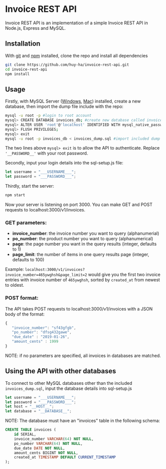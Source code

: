 # Invoice REST API
Invoice REST API is an implementation of a simple Invoice REST API in Node.js, Express and MySQL.

## Installation
With [git](https://git-scm.com/downloads) and [npm](https://www.npmjs.com/get-npm) installed, clone the repo and install all dependencies
```bash
git clone https://github.com/huy-ha/invoice-rest-api.git
cd invoice-rest-api
npm install
```
## Usage
Firstly, with MySQL Server ([Windows](https://dev.mysql.com/downloads/installer/), [Mac](https://dev.mysql.com/doc/refman/5.7/en/osx-installation-pkg.html)) installed, create a new database, then import the dump file include with the repo:
``` bash
mysql -u root -p #login to root account
mysql> CREATE DATABASE invoices_db; #create new database called invoice_db
mysql> ALTER USER 'root'@'localhost' IDENTIFIED WITH mysql_native_password BY '__PASSWORD__';
mysql> FLUSH PRIVILEGES;
mysql> exit
mysql -u root -p invoices_db < invoices_dump.sql #import included dump file into new database
```
The two lines above `mysql> exit` is to allow the API to authenticate. Replace ```'__PASSWORD__'``` with your root password.

Secondly, input your login details into the sql-setup.js file:
```js
let username = "___USERNAME___";
let password = "___PASSWORD___";
```

Thirdly, start the server:
```bash
npm start
```
Now your server is listening on port 3000. You can make GET and POST requests to localhost:3000/v1/invoices.

### GET parameters:
 - **invoice_number**: the invoice number you want to query (alphanumerial)
 - **po_number**: the product number you want to query (alphanumerical)
 - **page**: the page number you want in the query results (integer, defaults to 1)
 - **page_limit**: the number of items in one query results page (integer, defaults to 100)

Example: ```localhost:3000/v1/invoices?invoice_number=465ywghsh&page_limit=2``` would give you the first two invoice entries with invoice number of ```465ywghsh```, sorted by ```created_at``` from newest to oldest.

### POST format:
The API takes POST requests to localhost:3000/v1/invoices with a JSON body of the format:
 ```js
 {
	"invoice_number": "sf43gfgb",
	"po_number": "dfsg432gawe",
	"due_date" : "2019-01-26",
	"amount_cents" : 1999
}
 ```

NOTE: if no parameters are specified, all invoices in databases are matched.

## Using the API with other databases
To connect to other MySQL databases other than the included ```invoices_dump.sql```, input the database details into sql-setup.js
```js
let username = "___USERNAME___";
let password = "___PASSWORD___";
let host = "__HOST__"; 
let database = "__DATABASE__";
```
NOTE: The database must have an "invoices" table in the following schema:
```sql
CREATE TABLE invoices ( 
    id SERIAL, 
    invoice_number VARCHAR(64) NOT NULL,
    po_number VARCHAR(64) NOT NULL, 
    due_date DATE NOT NULL,
    amount_cents BIGINT NOT NULL, 
    created_at TIMESTAMP DEFAULT CURRENT_TIMESTAMP 
);
```